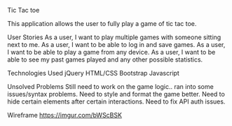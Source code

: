 Tic Tac toe

This application allows the user to fully play a game of tic tac toe.

User Stories
As a user, I want to play multiple games with someone sitting next to me.
As a user, I want to be able to log in and save games.
As a user, I want to be able to play a game from any device.
As a user, I want to be able to see my past games played and any other possible statistics.

Technologies Used
jQuery
HTML/CSS
Bootstrap
Javascript

Unsolved Problems
Still need to work on the game logic.. ran into some issues/syntax problems.
Need to style and format the game better.
Need to hide certain elements after certain interactions.
Need to fix API auth issues.

Wireframe
https://imgur.com/bWScBSK
